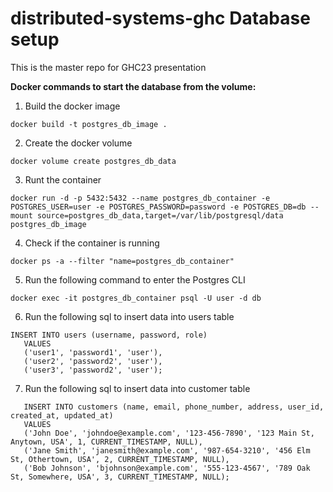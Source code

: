 # distributed-systems-ghc Database setup
This is the master repo for GHC23 presentation


**Docker commands to start the database from the volume:**

1. Build the docker image
````
docker build -t postgres_db_image .
````
2. Create the docker volume
````
docker volume create postgres_db_data
````
3. Runt the container
````
docker run -d -p 5432:5432 --name postgres_db_container -e POSTGRES_USER=user -e POSTGRES_PASSWORD=password -e POSTGRES_DB=db --mount source=postgres_db_data,target=/var/lib/postgresql/data  postgres_db_image
   ````
4. Check if the container is running 
````
docker ps -a --filter "name=postgres_db_container"
   ````
5. Run the following command to enter the Postgres CLI
````
docker exec -it postgres_db_container psql -U user -d db
   ````
6. Run the following sql to insert data into users table
````
INSERT INTO users (username, password, role)
   VALUES
   ('user1', 'password1', 'user'),
   ('user2', 'password2', 'user'),
   ('user3', 'password2', 'user');
 ````
7. Run the following sql to insert data into customer table
````
   INSERT INTO customers (name, email, phone_number, address, user_id, created_at, updated_at)
   VALUES
   ('John Doe', 'johndoe@example.com', '123-456-7890', '123 Main St, Anytown, USA', 1, CURRENT_TIMESTAMP, NULL),
   ('Jane Smith', 'janesmith@example.com', '987-654-3210', '456 Elm St, Othertown, USA', 2, CURRENT_TIMESTAMP, NULL),
   ('Bob Johnson', 'bjohnson@example.com', '555-123-4567', '789 Oak St, Somewhere, USA', 3, CURRENT_TIMESTAMP, NULL);
````
